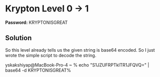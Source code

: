 # Krypton Level 0 -> 1

**Password:** KRYPTONISGREAT

## Solution

So this level already tells us the given string is base64 encoded. So I just wrote the simple script to decode the string.

yskakshiyap@MacBook-Pro-4 ~ % echo "S1JZUFRPTklTR1JFQVQ=" | base64 -d
KRYPTONISGREAT%